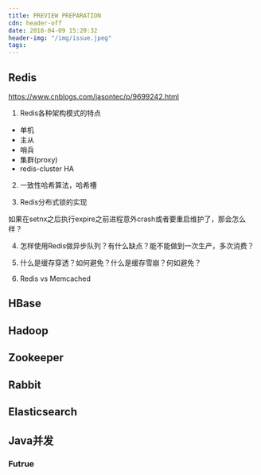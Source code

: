 ```yaml
---
title: PREVIEW PREPARATION
cdn: header-off
date: 2018-04-09 15:20:32
header-img: "/img/issue.jpeg"
tags:
---
```

## Redis
https://www.cnblogs.com/jasontec/p/9699242.html
1. Redis各种架构模式的特点
+ 单机
+ 主从
+ 哨兵
+ 集群(proxy)
+ redis-cluster HA

2. 一致性哈希算法，哈希槽

3. Redis分布式锁的实现

如果在setnx之后执行expire之前进程意外crash或者要重启维护了，那会怎么样？

4. 怎样使用Redis做异步队列？有什么缺点？能不能做到一次生产，多次消费？

5. 什么是缓存穿透？如何避免？什么是缓存雪崩？何如避免？

6. Redis vs Memcached

## HBase

## Hadoop

## Zookeeper

## Rabbit

## Elasticsearch

## Java并发
### Futrue